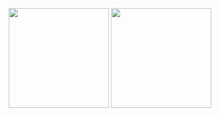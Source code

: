 <p align="center">
  <img height="200"  src="https://github-readme-stats.vercel.app/api/top-langs/?username=jAtlasCode&&custom_title=Linguistics&hide=stars,C#,SCSS,JAVA,PROCFILE&theme=midnight-purple" />
  <img height="200" src="https://github-readme-stats.vercel.app/api?username=jAtlasCode&count_private=true&custom_title=My%20Stats&theme=midnight-purple&show_icons=true&icon_color=2787db" />
</p>
